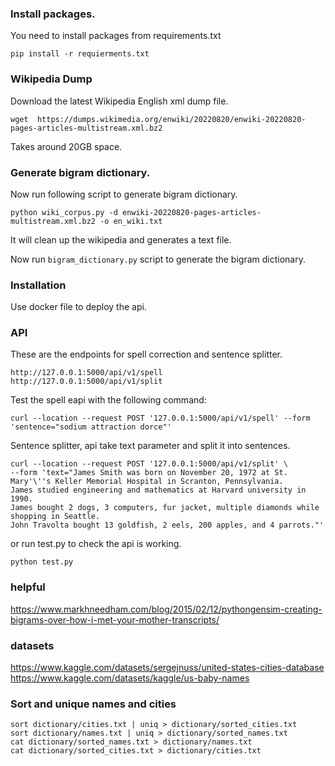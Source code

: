 ### Install packages.
You need to install packages from requirements.txt
```shell
pip install -r requierments.txt
```

### Wikipedia Dump
Download the latest Wikipedia English xml dump file. 
```shell
wget  https://dumps.wikimedia.org/enwiki/20220820/enwiki-20220820-pages-articles-multistream.xml.bz2
```
Takes around 20GB space.


### Generate bigram dictionary.
Now run following script to generate bigram dictionary.
```shell
python wiki_corpus.py -d enwiki-20220820-pages-articles-multistream.xml.bz2 -o en_wiki.txt
```
It will clean up the wikipedia and generates a text file.

Now run `bigram_dictionary.py` script to generate the bigram dictionary.


### Installation
Use docker file to deploy the api.

### API
These are the endpoints for spell correction and sentence splitter.

```text
http://127.0.0.1:5000/api/v1/spell
http://127.0.0.1:5000/api/v1/split
```

Test the spell eapi with the following command:
```shell
curl --location --request POST '127.0.0.1:5000/api/v1/spell' --form 'sentence="sodium attraction dorce"'
```

Sentence splitter, api take text parameter and split it into sentences.
```shell
curl --location --request POST '127.0.0.1:5000/api/v1/split' \
--form 'text="James Smith was born on November 20, 1972 at St. Mary'\''s Keller Memorial Hospital in Scranton, Pennsylvania.
James studied engineering and mathematics at Harvard university in 1990.
James bought 2 dogs, 3 computers, fur jacket, multiple diamonds while shopping in Seattle.
John Travolta bought 13 goldfish, 2 eels, 200 apples, and 4 parrots."'
```

or run test.py to check the api is working.
```shell
python test.py
```


### helpful
https://www.markhneedham.com/blog/2015/02/12/pythongensim-creating-bigrams-over-how-i-met-your-mother-transcripts/

### datasets
https://www.kaggle.com/datasets/sergejnuss/united-states-cities-database
https://www.kaggle.com/datasets/kaggle/us-baby-names

### Sort and unique names and cities
```shell
sort dictionary/cities.txt | uniq > dictionary/sorted_cities.txt
sort dictionary/names.txt | uniq > dictionary/sorted_names.txt
cat dictionary/sorted_names.txt > dictionary/names.txt 
cat dictionary/sorted_cities.txt > dictionary/cities.txt 
```